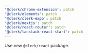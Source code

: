 ```yaml
---
'@clerk/chrome-extension': patch
'@clerk/elements': patch
'@clerk/clerk-expo': patch
'@clerk/nextjs': patch
'@clerk/react-router': patch
'@clerk/tanstack-react-start': patch
---
```


Use new `@clerk/react` package.

